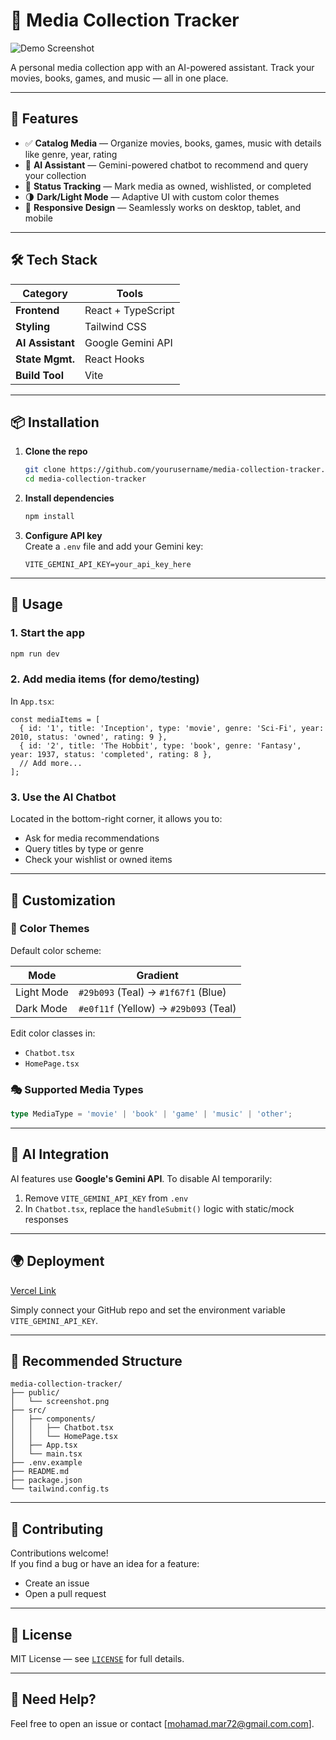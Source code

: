 
# 🎥 Media Collection Tracker

![Demo Screenshot](./public/screenshot.png) <!-- Replace with your actual image path -->

A personal media collection app with an AI-powered assistant. Track your movies, books, games, and music — all in one place.

---

## 🚀 Features

- ✅ **Catalog Media** — Organize movies, books, games, music with details like genre, year, rating
- 🤖 **AI Assistant** — Gemini-powered chatbot to recommend and query your collection
- 🎯 **Status Tracking** — Mark media as owned, wishlisted, or completed
- 🌗 **Dark/Light Mode** — Adaptive UI with custom color themes
- 📱 **Responsive Design** — Seamlessly works on desktop, tablet, and mobile

---

## 🛠 Tech Stack

| Category        | Tools                              |
|----------------|-------------------------------------|
| **Frontend**    | React + TypeScript                  |
| **Styling**     | Tailwind CSS                        |
| **AI Assistant**| Google Gemini API                   |
| **State Mgmt.** | React Hooks                         |
| **Build Tool**  | Vite                                |

---

## 📦 Installation

1. **Clone the repo**  
   ```bash
   git clone https://github.com/yourusername/media-collection-tracker.git
   cd media-collection-tracker
   ```

2. **Install dependencies**  
   ```bash
   npm install
   ```

3. **Configure API key**  
   Create a `.env` file and add your Gemini key:
   ```env
   VITE_GEMINI_API_KEY=your_api_key_here
   ```

---

## 🚦 Usage

### 1. Start the app
```bash
npm run dev
```

### 2. Add media items (for demo/testing)
In `App.tsx`:
```tsx
const mediaItems = [
  { id: '1', title: 'Inception', type: 'movie', genre: 'Sci-Fi', year: 2010, status: 'owned', rating: 9 },
  { id: '2', title: 'The Hobbit', type: 'book', genre: 'Fantasy', year: 1937, status: 'completed', rating: 8 },
  // Add more...
];
```

### 3. Use the AI Chatbot
Located in the bottom-right corner, it allows you to:
- Ask for media recommendations
- Query titles by type or genre
- Check your wishlist or owned items

---

## 🎨 Customization

### 🎨 Color Themes
Default color scheme:

| Mode       | Gradient                              |
|------------|----------------------------------------|
| Light Mode | `#29b093` (Teal) → `#1f67f1` (Blue)    |
| Dark Mode  | `#e0f11f` (Yellow) → `#29b093` (Teal)   |

Edit color classes in:
- `Chatbot.tsx`
- `HomePage.tsx`

### 🎭 Supported Media Types

```ts
type MediaType = 'movie' | 'book' | 'game' | 'music' | 'other';
```

---

## 🔌 AI Integration

AI features use **Google's Gemini API**. To disable AI temporarily:

1. Remove `VITE_GEMINI_API_KEY` from `.env`
2. In `Chatbot.tsx`, replace the `handleSubmit()` logic with static/mock responses

---

## 🌍 Deployment
 
[Vercel Link](https://media-tracker-vert.vercel.app/)

Simply connect your GitHub repo and set the environment variable `VITE_GEMINI_API_KEY`.

---

## 📁 Recommended Structure

```
media-collection-tracker/
├── public/
│   └── screenshot.png
├── src/
│   ├── components/
│   │   ├── Chatbot.tsx
│   │   └── HomePage.tsx
│   ├── App.tsx
│   └── main.tsx
├── .env.example
├── README.md
├── package.json
└── tailwind.config.ts
```

---

## 🤝 Contributing

Contributions welcome!  
If you find a bug or have an idea for a feature:

- Create an issue
- Open a pull request

---

## 📜 License

MIT License — see [`LICENSE`](LICENSE) for full details.

---

## 🙋 Need Help?

Feel free to open an issue or contact [mohamad.mar72@gmail.com.com].
